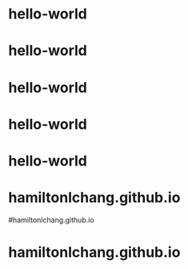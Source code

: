 # hello-world
# hello-world
# hello-world
# hello-world
# hello-world
# hamiltonlchang.github.io
#hamiltonlchang.github.io
# hamiltonlchang.github.io
